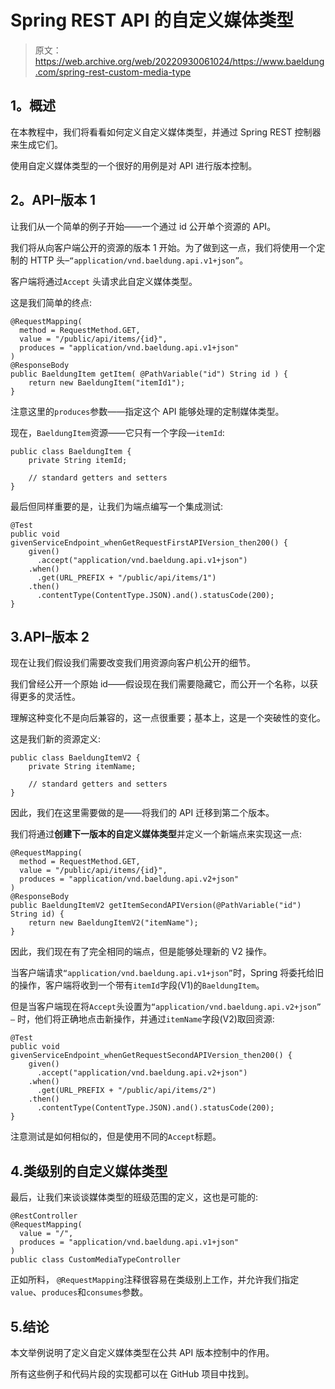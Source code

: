 # Spring REST API 的自定义媒体类型

> 原文：<https://web.archive.org/web/20220930061024/https://www.baeldung.com/spring-rest-custom-media-type>

## **1。概述**

在本教程中，我们将看看如何定义自定义媒体类型，并通过 Spring REST 控制器来生成它们。

使用自定义媒体类型的一个很好的用例是对 API 进行版本控制。

## **2。API–版本 1**

让我们从一个简单的例子开始——一个通过 id 公开单个资源的 API。

我们将从向客户端公开的资源的版本 1 开始。为了做到这一点，我们将使用一个定制的 HTTP 头–`“application/vnd.baeldung.api.v1+json”`。

客户端将通过`Accept` 头请求此自定义媒体类型。

这是我们简单的终点:

```
@RequestMapping(
  method = RequestMethod.GET, 
  value = "/public/api/items/{id}", 
  produces = "application/vnd.baeldung.api.v1+json"
)
@ResponseBody
public BaeldungItem getItem( @PathVariable("id") String id ) {
    return new BaeldungItem("itemId1");
}
```

注意这里的`produces`参数——指定这个 API 能够处理的定制媒体类型。

现在，`BaeldungItem`资源——它只有一个字段—`itemId`:

```
public class BaeldungItem {
    private String itemId;

    // standard getters and setters
}
```

最后但同样重要的是，让我们为端点编写一个集成测试:

```
@Test
public void givenServiceEndpoint_whenGetRequestFirstAPIVersion_then200() {
    given()
      .accept("application/vnd.baeldung.api.v1+json")
    .when()
      .get(URL_PREFIX + "/public/api/items/1")
    .then()
      .contentType(ContentType.JSON).and().statusCode(200);
}
```

## 3.API–版本 2

现在让我们假设我们需要改变我们用资源向客户机公开的细节。

我们曾经公开一个原始 id——假设现在我们需要隐藏它，而公开一个名称，以获得更多的灵活性。

理解这种变化不是向后兼容的，这一点很重要；基本上，这是一个突破性的变化。

这是我们新的资源定义:

```
public class BaeldungItemV2 {
    private String itemName;

    // standard getters and setters
}
```

因此，我们在这里需要做的是——将我们的 API 迁移到第二个版本。

我们将通过**创建下一版本的自定义媒体类型**并定义一个新端点来实现这一点:

```
@RequestMapping(
  method = RequestMethod.GET, 
  value = "/public/api/items/{id}", 
  produces = "application/vnd.baeldung.api.v2+json"
)
@ResponseBody
public BaeldungItemV2 getItemSecondAPIVersion(@PathVariable("id") String id) {
    return new BaeldungItemV2("itemName");
}
```

因此，我们现在有了完全相同的端点，但是能够处理新的 V2 操作。

当客户端请求`“application/vnd.baeldung.api.v1+json”`时，Spring 将委托给旧的操作，客户端将收到一个带有`itemId`字段(V1)的`BaeldungItem`。

但是当客户端现在将`Accept`头设置为`“application/vnd.baeldung.api.v2+json” –` 时，他们将正确地点击新操作，并通过`itemName`字段(V2)取回资源:

```
@Test
public void givenServiceEndpoint_whenGetRequestSecondAPIVersion_then200() {
    given()
      .accept("application/vnd.baeldung.api.v2+json")
    .when()
      .get(URL_PREFIX + "/public/api/items/2")
    .then()
      .contentType(ContentType.JSON).and().statusCode(200);
}
```

注意测试是如何相似的，但是使用不同的`Accept`标题。

## 4.类级别的自定义媒体类型

最后，让我们来谈谈媒体类型的班级范围的定义，这也是可能的:

```
@RestController
@RequestMapping(
  value = "/", 
  produces = "application/vnd.baeldung.api.v1+json"
)
public class CustomMediaTypeController
```

正如所料， `@RequestMapping`注释很容易在类级别上工作，并允许我们指定`value`、`produces`和`consumes`参数。

## 5.结论

本文举例说明了定义自定义媒体类型在公共 API 版本控制中的作用。

所有这些例子和代码片段的实现都可以在 GitHub 项目中找到。